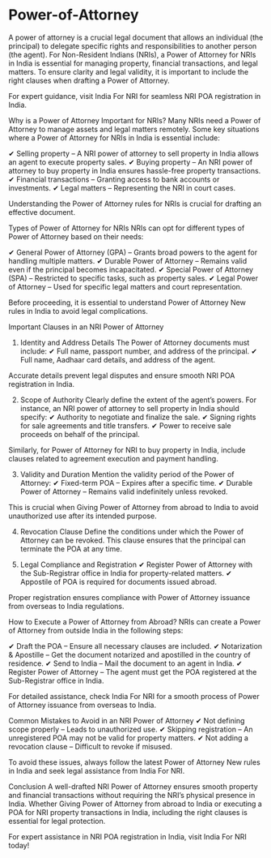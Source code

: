 # Power-of-Attorney

A power of attorney is a crucial legal document that allows an individual (the principal) to delegate specific rights and responsibilities to another person (the agent). For Non-Resident Indians (NRIs), a Power of Attorney for NRIs in India is essential for managing property, financial transactions, and legal matters. To ensure clarity and legal validity, it is important to include the right clauses when drafting a Power of Attorney.

For expert guidance, visit India For NRI for seamless NRI POA registration in India.

Why is a Power of Attorney Important for NRIs?
Many NRIs need a Power of Attorney to manage assets and legal matters remotely. Some key situations where a Power of Attorney for NRIs in India is essential include:

✔ Selling property – A NRI power of attorney to sell property in India allows an agent to execute property sales.
✔ Buying property – An NRI power of attorney to buy property in India ensures hassle-free property transactions.
✔ Financial transactions – Granting access to bank accounts or investments.
✔ Legal matters – Representing the NRI in court cases.

Understanding the Power of Attorney rules for NRIs is crucial for drafting an effective document.

Types of Power of Attorney for NRIs
NRIs can opt for different types of Power of Attorney based on their needs:

✔ General Power of Attorney (GPA) – Grants broad powers to the agent for handling multiple matters.
✔ Durable Power of Attorney – Remains valid even if the principal becomes incapacitated.
✔ Special Power of Attorney (SPA) – Restricted to specific tasks, such as property sales.
✔ Legal Power of Attorney – Used for specific legal matters and court representation.

Before proceeding, it is essential to understand Power of Attorney New rules in India to avoid legal complications.

Important Clauses in an NRI Power of Attorney
1. Identity and Address Details
The Power of Attorney documents must include:
✔ Full name, passport number, and address of the principal.
✔ Full name, Aadhaar card details, and address of the agent.

Accurate details prevent legal disputes and ensure smooth NRI POA registration in India.

2. Scope of Authority
Clearly define the extent of the agent’s powers. For instance, an NRI power of attorney to sell property in India should specify:
✔ Authority to negotiate and finalize the sale.
✔ Signing rights for sale agreements and title transfers.
✔ Power to receive sale proceeds on behalf of the principal.

Similarly, for Power of Attorney for NRI to buy property in India, include clauses related to agreement execution and payment handling.

3. Validity and Duration
Mention the validity period of the Power of Attorney:
✔ Fixed-term POA – Expires after a specific time.
✔ Durable Power of Attorney – Remains valid indefinitely unless revoked.

This is crucial when Giving Power of Attorney from abroad to India to avoid unauthorized use after its intended purpose.

4. Revocation Clause
Define the conditions under which the Power of Attorney can be revoked. This clause ensures that the principal can terminate the POA at any time.

5. Legal Compliance and Registration
✔ Register Power of Attorney with the Sub-Registrar office in India for property-related matters.
✔ Appostile of POA is required for documents issued abroad.

Proper registration ensures compliance with Power of Attorney issuance from overseas to India regulations.

How to Execute a Power of Attorney from Abroad?
NRIs can create a Power of Attorney from outside India in the following steps:

✔ Draft the POA – Ensure all necessary clauses are included.
✔ Notarization & Apostille – Get the document notarized and apostilled in the country of residence.
✔ Send to India – Mail the document to an agent in India.
✔ Register Power of Attorney – The agent must get the POA registered at the Sub-Registrar office in India.

For detailed assistance, check India For NRI for a smooth process of Power of Attorney issuance from overseas to India.

Common Mistakes to Avoid in an NRI Power of Attorney
✔ Not defining scope properly – Leads to unauthorized use.
✔ Skipping registration – An unregistered POA may not be valid for property matters.
✔ Not adding a revocation clause – Difficult to revoke if misused.

To avoid these issues, always follow the latest Power of Attorney New rules in India and seek legal assistance from India For NRI.

Conclusion
A well-drafted NRI Power of Attorney ensures smooth property and financial transactions without requiring the NRI’s physical presence in India. Whether Giving Power of Attorney from abroad to India or executing a POA for NRI property transactions in India, including the right clauses is essential for legal protection.

For expert assistance in NRI POA registration in India, visit India For NRI today!

